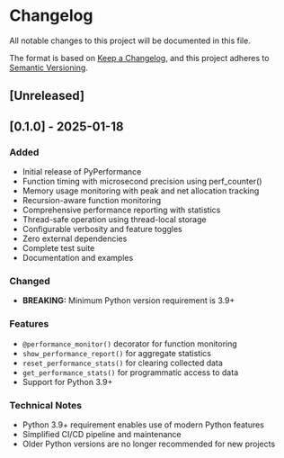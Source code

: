 # Changelog

All notable changes to this project will be documented in this file.

The format is based on [Keep a Changelog](https://keepachangelog.com/en/1.0.0/),
and this project adheres to [Semantic Versioning](https://semver.org/spec/v2.0.0.html).

## [Unreleased]

## [0.1.0] - 2025-01-18

### Added
- Initial release of PyPerformance
- Function timing with microsecond precision using perf_counter()
- Memory usage monitoring with peak and net allocation tracking
- Recursion-aware function monitoring
- Comprehensive performance reporting with statistics
- Thread-safe operation using thread-local storage
- Configurable verbosity and feature toggles
- Zero external dependencies
- Complete test suite
- Documentation and examples

### Changed
- **BREAKING:** Minimum Python version requirement is 3.9+

### Features
- `@performance_monitor()` decorator for function monitoring
- `show_performance_report()` for aggregate statistics
- `reset_performance_stats()` for clearing collected data
- `get_performance_stats()` for programmatic access to data
- Support for Python 3.9+

### Technical Notes
- Python 3.9+ requirement enables use of modern Python features
- Simplified CI/CD pipeline and maintenance
- Older Python versions are no longer recommended for new projects